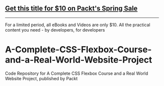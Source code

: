 ## [Get this title for $10 on Packt's Spring Sale](https://www.packt.com/V14156?utm_source=github&utm_medium=packt-github-repo&utm_campaign=spring_10_dollar_2022)
-----
For a limited period, all eBooks and Videos are only $10. All the practical content you need \- by developers, for developers

# A-Complete-CSS-Flexbox-Course-and-a-Real-World-Website-Project
Code Repository for A Complete CSS Flexbox Course and a Real World Website Project, published by Packt
